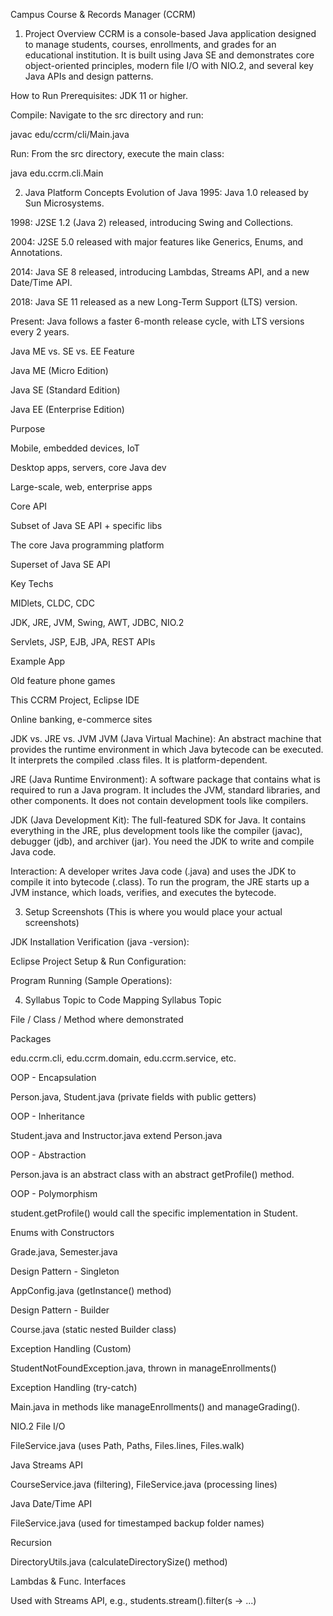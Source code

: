 Campus Course & Records Manager (CCRM)
1. Project Overview
CCRM is a console-based Java application designed to manage students, courses, enrollments, and grades for an educational institution. It is built using Java SE and demonstrates core object-oriented principles, modern file I/O with NIO.2, and several key Java APIs and design patterns.

How to Run
Prerequisites: JDK 11 or higher.

Compile: Navigate to the src directory and run:

javac edu/ccrm/cli/Main.java

Run: From the src directory, execute the main class:

java edu.ccrm.cli.Main

2. Java Platform Concepts
Evolution of Java
1995: Java 1.0 released by Sun Microsystems.

1998: J2SE 1.2 (Java 2) released, introducing Swing and Collections.

2004: J2SE 5.0 released with major features like Generics, Enums, and Annotations.

2014: Java SE 8 released, introducing Lambdas, Streams API, and a new Date/Time API.

2018: Java SE 11 released as a new Long-Term Support (LTS) version.

Present: Java follows a faster 6-month release cycle, with LTS versions every 2 years.

Java ME vs. SE vs. EE
Feature

Java ME (Micro Edition)

Java SE (Standard Edition)

Java EE (Enterprise Edition)

Purpose

Mobile, embedded devices, IoT

Desktop apps, servers, core Java dev

Large-scale, web, enterprise apps

Core API

Subset of Java SE API + specific libs

The core Java programming platform

Superset of Java SE API

Key Techs

MIDlets, CLDC, CDC

JDK, JRE, JVM, Swing, AWT, JDBC, NIO.2

Servlets, JSP, EJB, JPA, REST APIs

Example App

Old feature phone games

This CCRM Project, Eclipse IDE

Online banking, e-commerce sites

JDK vs. JRE vs. JVM
JVM (Java Virtual Machine): An abstract machine that provides the runtime environment in which Java bytecode can be executed. It interprets the compiled .class files. It is platform-dependent.

JRE (Java Runtime Environment): A software package that contains what is required to run a Java program. It includes the JVM, standard libraries, and other components. It does not contain development tools like compilers.

JDK (Java Development Kit): The full-featured SDK for Java. It contains everything in the JRE, plus development tools like the compiler (javac), debugger (jdb), and archiver (jar). You need the JDK to write and compile Java code.

Interaction: A developer writes Java code (.java) and uses the JDK to compile it into bytecode (.class). To run the program, the JRE starts up a JVM instance, which loads, verifies, and executes the bytecode.

3. Setup Screenshots
(This is where you would place your actual screenshots)

JDK Installation Verification (java -version):

Eclipse Project Setup & Run Configuration:

Program Running (Sample Operations):

4. Syllabus Topic to Code Mapping
Syllabus Topic

File / Class / Method where demonstrated

Packages

edu.ccrm.cli, edu.ccrm.domain, edu.ccrm.service, etc.

OOP - Encapsulation

Person.java, Student.java (private fields with public getters)

OOP - Inheritance

Student.java and Instructor.java extend Person.java

OOP - Abstraction

Person.java is an abstract class with an abstract getProfile() method.

OOP - Polymorphism

student.getProfile() would call the specific implementation in Student.

Enums with Constructors

Grade.java, Semester.java

Design Pattern - Singleton

AppConfig.java (getInstance() method)

Design Pattern - Builder

Course.java (static nested Builder class)

Exception Handling (Custom)

StudentNotFoundException.java, thrown in manageEnrollments()

Exception Handling (try-catch)

Main.java in methods like manageEnrollments() and manageGrading().

NIO.2 File I/O

FileService.java (uses Path, Paths, Files.lines, Files.walk)

Java Streams API

CourseService.java (filtering), FileService.java (processing lines)

Java Date/Time API

FileService.java (used for timestamped backup folder names)

Recursion

DirectoryUtils.java (calculateDirectorySize() method)

Lambdas & Func. Interfaces

Used with Streams API, e.g., students.stream().filter(s -> ...)

